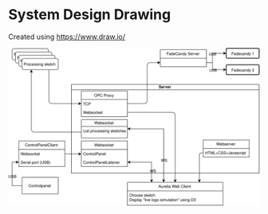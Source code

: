 System Design Drawing
=====================

Created using https://www.draw.io/

![System overview](docs/system-design/siknas-skylt.svg)
